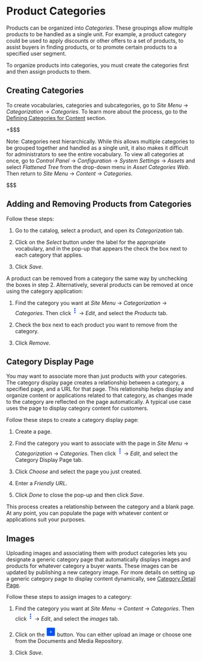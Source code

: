# Product Categories [](id=product-categories)

Products can be organized into *Categories*. These groupings allow multiple
products to be handled as a single unit. For example, a product category could
be used to apply discounts or other offers to a set of products, to assist
buyers in finding products, or to promote certain products to a specified user
segment.

To organize products into categories, you must create the categories first and
then assign products to them.

## Creating Categories [](id=creating-categories)

To create vocabularies, categories and subcategories, go to *Site Menu* &rarr;
*Categorization* &rarr; *Categories*. To learn more about the process, go to the
[Defining Categories for Content](/discover/portal/-/knowledge_base/7-1/defining-categories-for-content)
section.

+$$$

Note: Categories nest hierarchically. While this allows multiple categories to
be grouped together and handled as a single unit, it also makes it difficult for
administrators to see the entire vocabulary. To view all categories at once, go
to *Control Panel* &rarr; *Configuration* &rarr; *System Settings* &rarr;
*Assets* and select *Flattened Tree* from the drop-down menu in *Asset
Categories Web*. Then return to *Site Menu* &rarr; *Content* &rarr;
*Categories*.

$$$

## Adding and Removing Products from Categories [](id=adding-and-removing-products-from-categories)

Follow these steps:

1.  Go to the catalog, select a product, and open its *Categorization* tab.

2.  Click on the *Select* button under the label for the appropriate vocabulary,
    and in the pop-up that appears the check the box next to each category that
    applies.

3.  Click *Save*.

A product can be removed from a category the same way by unchecking the boxes in
step 2. Alternatively, several products can be removed at once using the category
application:

1.  Find the category you want at *Site Menu* &rarr; *Categorization* &rarr;
    *Categories*. Then click ![Options](../../images/icon-options.png)
    &rarr; *Edit*, and select the *Products* tab.

2.  Check the box next to each product you want to remove from the category.

3.  Click *Remove*.

## Category Display Page [](id=category-display-page)

You may want to associate more than just products with your categories. The
category display page creates a relationship between a category, a specified
page, and a URL for that page. This relationship helps display and organize
content or applications related to that category, as changes made to the
category are reflected on the page automatically. A typical use case uses the
page to display category content for customers.

Follow these steps to create a category display page:

1.  Create a page.

2.  Find the category you want to associate with the page in *Site Menu* &rarr;
    *Categorization* &rarr; *Categories*. Then click
    ![Options](../../images/icon-options.png) &rarr; *Edit*, and select the
    Category Display Page tab. 

3.  Click *Choose* and select the page you just created.

4.  Enter a *Friendly URL*.

5.  Click *Done* to close the pop-up and then click *Save*.

This process creates a relationship between the category and a blank page. At
any point, you can populate the page with whatever content or applications suit
your purposes.

## Images [](id=images)

Uploading images and associating them with product categories lets you
designate a generic category page that automatically displays images and
products for whatever category a buyer wants. These images can be updated by
publishing a new category image. For more details on setting up a generic
category page to display content dynamically, see 
[Category Detail Page](/web/liferay-emporio/documentation/-/knowledge_base/1-0/displaying-category-pages).

Follow these steps to assign images to a category:

1.  Find the category you want at *Site Menu* &rarr; *Content* &rarr;
    *Categories*. Then click ![Options](../../images/icon-options.png)
    &rarr; *Edit*, and select the *images* tab.

2.  Click on the ![Add](../../images/icon-add.png) button. You can either
    upload an image or choose one from the Documents and Media Repository.

3.  Click *Save*.

<!--Need to add material on setting the priority. Highest priority doc is the
one published, but need to see it to document it-->
